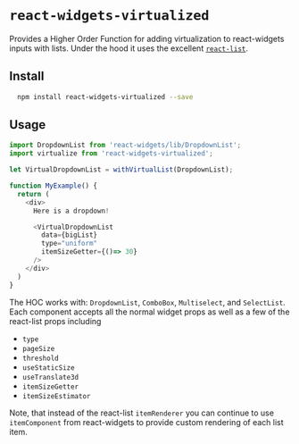 `react-widgets-virtualized`
===

Provides a Higher Order Function for adding virtualization to react-widgets inputs with lists. Under the hood it uses
the excellent [`react-list`](https://github.com/orgsync/react-list).

## Install

```sh
  npm install react-widgets-virtualized --save
```

## Usage

```js
import DropdownList from 'react-widgets/lib/DropdownList';
import virtualize from 'react-widgets-virtualized';

let VirtualDropdownList = withVirtualList(DropdownList);

function MyExample() {
  return (
    <div>
      Here is a dropdown!

      <VirtualDropdownList
        data={bigList}
        type="uniform"
        itemSizeGetter={()=> 30}
      />
    </div>
  )
}
```

The HOC works with: `DropdownList`, `ComboBox`, `Multiselect`, and `SelectList`. Each component accepts all
the normal widget props as well as a few of the react-list props including

- `type`
- `pageSize`
- `threshold`
- `useStaticSize`
- `useTranslate3d`
- `itemSizeGetter`
- `itemSizeEstimator`

Note, that instead of the react-list `itemRenderer` you can continue to use `itemComponent` from react-widgets to
provide custom rendering of each list item.
